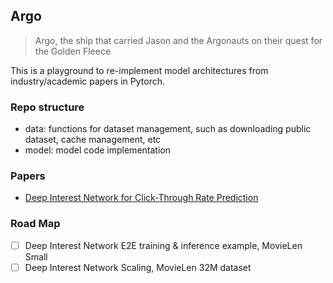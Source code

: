 ## Argo

> Argo, the ship that carried Jason and the Argonauts on their quest for the Golden Fleece

This is a playground to re-implement model architectures from industry/academic papers in Pytorch.

### Repo structure
- data: functions for dataset management, such as downloading public dataset, cache management, etc
- model: model code implementation

### Papers
- [Deep Interest Network for Click-Through Rate Prediction](https://arxiv.org/abs/1706.06978)

### Road Map

- [ ] Deep Interest Network E2E training & inference example, MovieLen Small
- [ ] Deep Interest Network Scaling, MovieLen 32M dataset
